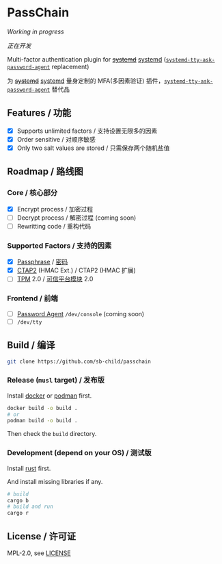 # PassChain

*Working in progress*

*正在开发*

Multi-factor authentication plugin for ~~[systemd](https://syste.md/)~~ [systemd](https://systemd.io/) ([`systemd-tty-ask-password-agent`](https://www.freedesktop.org/software/systemd/man/latest/systemd-tty-ask-password-agent.html) replacement)

为 ~~[systemd](https://syste.md/)~~ [systemd](https://systemd.io/) 量身定制的 MFA(多因素验证) 插件，[`systemd-tty-ask-password-agent`](https://www.freedesktop.org/software/systemd/man/latest/systemd-tty-ask-password-agent.html) 替代品

## Features / 功能

- [x] Supports unlimited factors / 支持设置无限多的因素
- [x] Order sensitive / 对顺序敏感
- [x] Only two salt values are stored / 只需保存两个随机盐值

## Roadmap / 路线图

### Core / 核心部分

- [x] Encrypt process / 加密过程
- [ ] Decrypt process / 解密过程 (coming soon)
- [ ] Rewritting code / 重构代码

### Supported Factors / 支持的因素

- [x] [Passphrase](https://en.wikipedia.org/wiki/Passphrase) / [密码](https://zh.wikipedia.org/wiki/密碼片語)
- [x] [CTAP2](https://en.wikipedia.org/wiki/Client_to_Authenticator_Protocol) (HMAC Ext.) / CTAP2 (HMAC 扩展)
- [ ] [TPM](https://en.wikipedia.org/wiki/Trusted_Platform_Module) 2.0 / [可信平台模块](https://zh.wikipedia.org/wiki/%E4%BF%A1%E8%B3%B4%E5%B9%B3%E5%8F%B0%E6%A8%A1%E7%B5%84) 2.0

### Frontend / 前端

- [ ] [Password Agent](https://systemd.io/PASSWORD_AGENTS/) `/dev/console` (coming soon)
- [ ] `/dev/tty`

## Build / 编译

```sh
git clone https://github.com/sb-child/passchain
```

### Release (`musl` target) / 发布版

Install [docker](https://www.docker.com/) or [podman](https://podman.io/) first.

```sh
docker build -o build .
# or
podman build -o build .
```

Then check the `build` directory.

### Development (depend on your OS) / 测试版

Install [rust](https://www.rust-lang.org/) first.

And install missing libraries if any.

```sh
# build
cargo b
# build and run
cargo r
```

## License / 许可证

MPL-2.0, see [LICENSE](./LICENSE)
